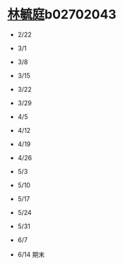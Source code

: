 # [林毓庭](https://ceiba.ntu.edu.tw/course_admin/user/?op=stu_person&stu=b02702043&sort=)b02702043

* 2/22

* 3/1
* 3/8
* 3/15
* 3/22
* 3/29
* 4/5
* 4/12
* 4/19
* 4/26
* 5/3
* 5/10
* 5/17
* 5/24
* 5/31
* 6/7
* 6/14 期末



